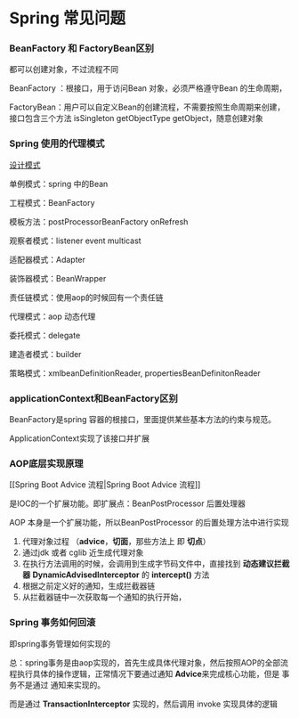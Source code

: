 # Spring 常见问题
### BeanFactory 和 FactoryBean区别

都可以创建对象，不过流程不同

BeanFactory ：根接口，用于访问Bean 对象，必须严格遵守Bean 的生命周期，

FactoryBean：用户可以自定义Bean的创建流程，不需要按照生命周期来创建，接口包含三个方法 isSingleton getObjectType getObject，随意创建对象

### Spring 使用的代理模式
[设计模式](/DesignPatterns/)

单例模式：spring 中的Bean

工程模式：BeanFactory

模板方法：postProcessorBeanFactory onRefresh

观察者模式：listener event multicast

适配器模式：Adapter

装饰器模式：BeanWrapper

责任链模式：使用aop的时候回有一个责任链

代理模式：aop 动态代理

委托模式：delegate

建造者模式：builder

策略模式：xmlbeanDefinitionReader, propertiesBeanDefinitonReader

### applicationContext和BeanFactory区别

BeanFactory是spring 容器的根接口，里面提供某些基本方法的约束与规范。

ApplicationContext实现了该接口并扩展

### AOP底层实现原理
[[Spring Boot Advice 流程|Spring Boot Advice 流程]]

是IOC的一个扩展功能。即扩展点：BeanPostProcessor 后置处理器

AOP 本身是一个扩展功能，所以BeanPostProcessor 的后置处理方法中进行实现

1. 代理对象过程 （**advice**，**切面**，那些方法上 即 **切点**）
2. 通过jdk 或者 cglib 近生成代理对象
3. 在执行方法调用的时候，会调用到生成字节码文件中，直接找到 **动态建议拦截器** **DynamicAdvisedInterceptor** 的 **intercept()** 方法
4. 根据之前定义好的通知，生成拦截器链
5. 从拦截器链中一次获取每一个通知的执行开始，

### Spring 事务如何回滚

即spring事务管理如何实现的

总：spring事务是由aop实现的，首先生成具体代理对象，然后按照AOP的全部流程执行具体的操作逻辑，正常情况下要通过通知 **Advice**来完成核心功能，但是 事务不是通过 通知来实现的。

而是通过 **TransactionInterceptor** 实现的，然后调用 invoke 实现具体的逻辑